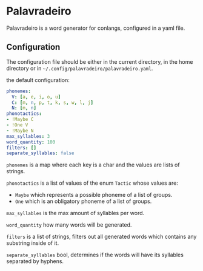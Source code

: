 # Palavradeiro

Palavradeiro is a word generator for conlangs, configured in a yaml file.

## Configuration

The configuration file should be either in the current directory, in the home directory or in
`~/.config/palavradeiro/palavradeiro.yaml`.

the default configuration:

```yaml
phonemes:
  V: [a, e, i, o, u]
  C: [m, n, p, t, k, s, w, l, j]
  N: [m, n]
phonotactics:
- !Maybe C
- !One V
- !Maybe N
max_syllables: 3
word_quantity: 100
filters: []
separate_syllables: false
```

`phonemes` is a map where each key is a char and the values are lists of strings.

`phonotactics` is a list of values of the enum `Tactic` whose values are:

- `Maybe` which represents a possible phoneme of a list of groups.
- `One` which is an obligatory phoneme of a list of groups.

`max_syllables` is the max amount of syllables per word.

`word_quantity` how many words will be generated.

`filters` is a list of strings, filters out all generated words which contains any substring inside
of it.

`separate_syllables` bool, determines if the words will have its syllables separated by hyphens.

